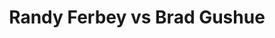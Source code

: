 ---
title: Randy Ferbey vs Brad Gushue
player1:
  name: Ferbey, Randy
  percent: 85
  wins: 3
  losses: 0
player2:
  name: Gushue, Brad
  percent: 75
  wins: 0
  losses: 3
games:
- player1:
    team: AB
    position: Third
    percent: 80
    win: 1
    loss: 0
  player2:
    team: NL
    position: Fourth
    percent: 82
    win: 0
    loss: 1
  event: Brier
  year: 2003
  draw: Round Robin(6)
  score: AB 5 - NL 3
- player1:
    team: AB
    position: Third
    percent: 94
    win: 1
    loss: 0
  player2:
    team: NL
    position: Fourth
    percent: 72
    win: 0
    loss: 1
  event: Brier
  year: 2004
  draw: Round Robin(17)
  score: NL 3 - AB 10
- player1:
    team: AB
    position: Third
    percent: 83
    win: 1
    loss: 0
  player2:
    team: NL
    position: Fourth
    percent: 71
    win: 0
    loss: 1
  event: Brier
  year: 2005
  draw: Round Robin(3)
  score: NL 6 - AB 10
- player1:
    team: FER
    position: Third
    percent: 93
    win: 0
    loss: 1
  player2:
    team: GUS
    position: Fourth
    percent: 93
    win: 1
    loss: 0
  event: Trials (Men)
  year: 2005
  draw: Round Robin(6)
  score: FER 6 - GUS 9
---